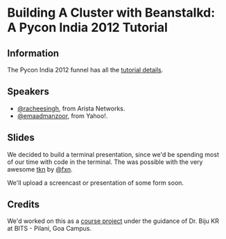 # Building A Cluster with Beanstalkd: A Pycon India 2012 Tutorial

## Information

The Pycon India 2012 funnel has all the [tutorial details](in.pycon.org/2012/funnel/pyconindia2012/55-simple-linux-cluster-with-python-and-beanstalkd/).

## Speakers

   * [@racheesingh](https://github.com/racheesingh/), from Arista Networks.
   * [@emaadmanzoor](https://github.com/emaadmanzoor), from Yahoo!.

## Slides

We decided to build a terminal presentation, since we'd be spending most of
our time with code in the terminal. The was possible with the very awesome
[tkn](https://github.com/fxn/tkn) by [@fxn](https://github.com/fxn).

We'll upload a screencast or presentation of some form soon.

## Credits

We'd worked on this as a [course project](https://github.com/emaadmanzoor/distributed-pi-estimation)
under the guidance of Dr. Biju KR at BITS - Pilani, Goa Campus.
